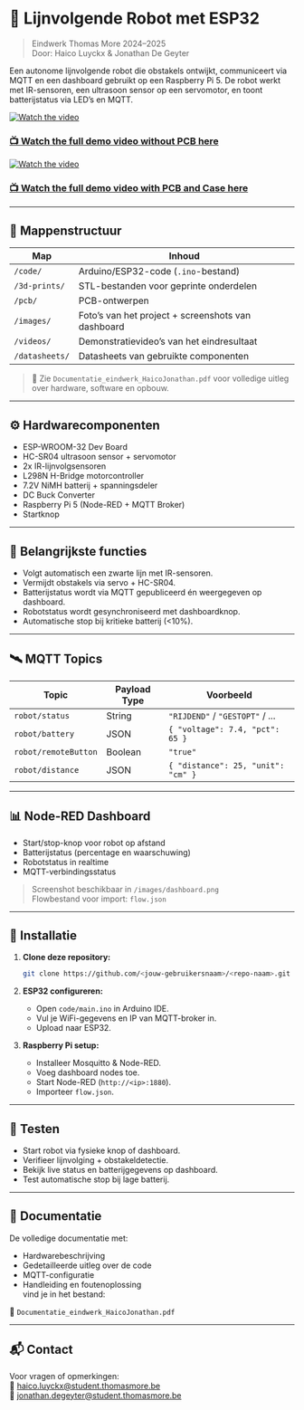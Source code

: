 # 🤖 Lijnvolgende Robot met ESP32

> Eindwerk Thomas More 2024–2025  
> Door: Haico Luyckx & Jonathan De Geyter

Een autonome lijnvolgende robot die obstakels ontwijkt, communiceert via MQTT en een dashboard gebruikt op een Raspberry Pi 5. De robot werkt met IR-sensoren, een ultrasoon sensor op een servomotor, en toont batterijstatus via LED’s en MQTT.

[![Watch the video](https://img.youtube.com/vi/Gt0iAx7lIiI/maxresdefault.jpg)](https://youtu.be/Gt0iAx7lIiI)

### [📺 Watch the full demo video without PCB here](https://youtu.be/Gt0iAx7lIiI)


[![Watch the video](https://img.youtube.com/vi/uSUa7dT_G1U/maxresdefault.jpg)](https://youtu.be/uSUa7dT_G1U)

### [📺 Watch the full demo video with PCB and Case here](https://youtu.be/uSUa7dT_G1U)

---

## 📁 Mappenstructuur

| Map            | Inhoud                                                   |
|----------------|----------------------------------------------------------|
| `/code/`       | Arduino/ESP32-code (`.ino`-bestand)                      |
| `/3d-prints/`  | STL-bestanden voor geprinte onderdelen                   |
| `/pcb/`        | PCB-ontwerpen                                            |
| `/images/`     | Foto’s van het project + screenshots van dashboard       |
| `/videos/`     | Demonstratievideo’s van het eindresultaat                |
| `/datasheets/` | Datasheets van gebruikte componenten                     |

> 📄 Zie `Documentatie_eindwerk_HaicoJonathan.pdf` voor volledige uitleg over hardware, software en opbouw.

---

## ⚙️ Hardwarecomponenten

- ESP-WROOM-32 Dev Board
- HC-SR04 ultrasoon sensor + servomotor
- 2x IR-lijnvolgsensoren
- L298N H-Bridge motorcontroller
- 7.2V NiMH batterij + spanningsdeler
- DC Buck Converter
- Raspberry Pi 5 (Node-RED + MQTT Broker)
- Startknop

---

## 🚦 Belangrijkste functies

- Volgt automatisch een zwarte lijn met IR-sensoren.
- Vermijdt obstakels via servo + HC-SR04.
- Batterijstatus wordt via MQTT gepubliceerd én weergegeven op dashboard.
- Robotstatus wordt gesynchroniseerd met dashboardknop.
- Automatische stop bij kritieke batterij (<10%).

---

## 🛰️ MQTT Topics

| Topic               | Payload Type | Voorbeeld                          |
|--------------------|--------------|------------------------------------|
| `robot/status`     | String       | `"RIJDEND"` / `"GESTOPT"` / ...    |
| `robot/battery`    | JSON         | `{ "voltage": 7.4, "pct": 65 }`    |
| `robot/remoteButton` | Boolean    | `"true"`                           |
| `robot/distance`   | JSON         | `{ "distance": 25, "unit": "cm" }` |

---

## 📊 Node-RED Dashboard

- Start/stop-knop voor robot op afstand
- Batterijstatus (percentage en waarschuwing)
- Robotstatus in realtime
- MQTT-verbindingsstatus

> Screenshot beschikbaar in `/images/dashboard.png`  
> Flowbestand voor import: `flow.json`

---

## 🔧 Installatie

1. **Clone deze repository:**

   ```bash
   git clone https://github.com/<jouw-gebruikersnaam>/<repo-naam>.git

2. **ESP32 configureren:**
   - Open `code/main.ino` in Arduino IDE.
   - Vul je WiFi-gegevens en IP van MQTT-broker in.
   - Upload naar ESP32.

3. **Raspberry Pi setup:**
   - Installeer Mosquitto & Node-RED.
   - Voeg dashboard nodes toe.
   - Start Node-RED (`http://<ip>:1880`).
   - Importeer `flow.json`.

---

## 🧪 Testen

- Start robot via fysieke knop of dashboard.
- Verifieer lijnvolging + obstakeldetectie.
- Bekijk live status en batterijgegevens op dashboard.
- Test automatische stop bij lage batterij.

---

## 📄 Documentatie

De volledige documentatie met:
- Hardwarebeschrijving
- Gedetailleerde uitleg over de code
- MQTT-configuratie
- Handleiding en foutenoplossing  
vind je in het bestand:

📘 `Documentatie_eindwerk_HaicoJonathan.pdf`

---

## 📬 Contact

Voor vragen of opmerkingen:  
📧 haico.luyckx@student.thomasmore.be  
📧 jonathan.degeyter@student.thomasmore.be
